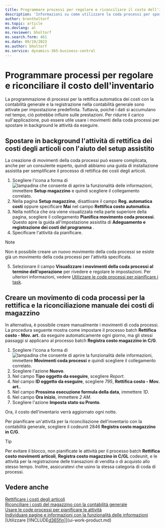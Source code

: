 ```yaml
---
title: Programmare processi per regolare e riconciliare il costo dell'inventario
description: 'Informazioni su come utilizzare la coda processi per spostare in background le attività per la rettifica del costo di magazzino o per riconciliarlo con la contabilità generale. Ad esempio, se la tua società esegue molte attività o elabora molte transazioni.'
author: brentholtorf
ms.topic: article
ms.devlang: al
ms.reviewer: bholtorf
ms.search.form: 461
ms.date: 09/19/2023
ms.author: bholtorf
ms.service: dynamics-365-business-central
---
```

# <a name="schedule-jobs-to-adjust-and-reconcile-inventory-cost"></a>Programmare processi per regolare e riconciliare il costo dell'inventario

La programmazione di processi per la rettifica automatica dei costi con la contabilità generale e la registrazione nella contabilità generale sono attivate per impostazione predefinita.
Tuttavia, poiché i dati si accumulano nel tempo, ciò potrebbe influire sulle prestazioni. Per ridurre il carico sull'applicazione, può essere utile usare i movimenti della coda processi per spostare in background le attività da eseguire.

## <a name="move-the-task-of-adjusting-item-costs-to-the-background-with-the-help-of-assisted-setup"></a>Spostare in background l'attività di rettifica dei costi degli articoli con l'aiuto del setup assistito

La creazione di movimenti della coda processi può essere complicata, anche per un consulente esperto, quindi abbiamo una guida di installazione assistita per semplificare il processo di rettifica dei costi degli articoli.  

1. Scegliere l'icona a forma di ![lampadina che consente di aprire la funzionalità delle informazioni](media/ui-search/search_small.png "Informazioni sull'operazione che si desidera eseguire"), immettere **Setup magazzino** e quindi scegliere il collegamento correlato.  
2. Nella pagina **Setup magazzino**, disattivare il campo **Reg. automatica costi** oppure specificare **Mai** nel campo **Rettifica costo automatica**.  
3. Nella notifica che ora viene visualizzata nella parte superiore della pagina, scegliere il collegamento **Pianifica movimento coda processi**. Questo apre la guida all'impostazione assistita di **Adeguamento e registrazione dei costi del programma** .  
4. Specificare l'attività da pianificare.  

  > [!NOTE]
  > Non è possibile creare un nuovo movimento della coda processi se esiste già un movimento della coda processi per l'attività specificata.

5. Selezionare il campo **Visualizzare i movimenti della coda processi al termine dell'operazione** per rivedere e regolare le impostazioni. Per ulteriori informazioni, vedere [Utilizzare le code processi per pianificare i task](admin-job-queues-schedule-tasks.md).  

## <a name="to-create-a-job-queue-entry-for-adjusting-and-reconciling-inventory-cost-manually"></a>Creare un movimento di coda processi per la rettifica e la riconciliazione manuale dei costi di magazzino

In alternativa, è possibile creare manualmente i movimenti di coda processi. La procedura seguente mostra come impostare il processo batch **Rettifica costo - Mov. art.** da eseguire automaticamente ogni giorno, ma gli stessi passaggi si applicano al processo batch **Registra costo magazzino in C/G**.  

1. Scegliere l'icona a forma di ![lampadina che consente di aprire la funzionalità delle informazioni](media/ui-search/search_small.png "Informazioni sull'operazione che si desidera eseguire"), immettere **Movimenti coda processi** e quindi scegliere il collegamento correlato.  
2. Scegliere l'azione **Nuovo**.  
3. Nel campo **Tipo oggetto da eseguire**, scegliere *Report*.  
4. Nel campo **ID oggetto da eseguire**, scegliere *795*, **Rettifica costo - Mov. art.**.  
5. Nel campo **Prossima esecuzione formula della data**, immettere *1D*.
6. Nel campo **Ora inizio**, immettere *2 AM*.
7. Scegliere l'azione **Imposta stato su Pronto**.

Ora, il costo dell'inventario verrà aggiornato ogni notte.  

Per pianificare un'attività per la riconciliazione dell'inventario con la contabilità generale, scegliere il codeunit 2846 **Registra costo magazzino in C/G**.

> [!TIP]
> Per evitare il blocco, non pianificate le attività per il processo batch **Rettifica costo movimenti articoli**, **Registra costo magazzino in C/GL** codeunit, e le attività per la registrazione delle transazioni di vendita o di acquisto allo stesso tempo. Inoltre, assicuratevi che usino la stessa categoria di coda di processi.

## <a name="see-also"></a>Vedere anche

[Rettificare i costi degli articoli](inventory-how-adjust-item-costs.md)  
[Riconciliare i costi del magazzino con la contabilità generale](finance-how-to-post-inventory-costs-to-the-general-ledger.md)  
[Usare le code processi per pianificare le attività](admin-job-queues-schedule-tasks.md)  
[Individuare pagine e informazioni con la funzionalità delle informazioni](ui-search.md)  
[Utilizzare [!INCLUDE[d365fin](includes/d365fin_md.md)]](ui-work-product.md)  
